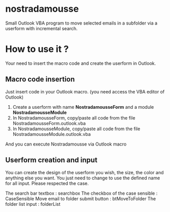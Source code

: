 # nostradamousse
Small Outlook VBA program to move selected emails in a subfolder via a userform with incremental search.

# How to use it ?

Your need to insert the macro code and create the userform in Outlook.

## Macro code insertion

Just insert code in your Outlook macro. (you need access the VBA editor of Outlook)

1. Create a userform with name **NostradamousseForm** and a module **NostradamousseModule**
2. In NostradamousseForm, copy/paste all code from the file NostradamousseForm.outlook.vba
3. In NostradamousseModule, copy/paste all code from the file NostradamousseModule.outlook.vba

And you can execute Nostradamousse via Outlook macro

## Userform creation and input

You can create the design of the userform you wish, the size, the color and anything else you want. You just need to change to use the defined name for all input. Please respected the case.

The search bar textbox : searchbox
The checkbox of the case sensible : CaseSensible
Move email to folder submit button : btMoveToFolder
The folder list input : folderList




